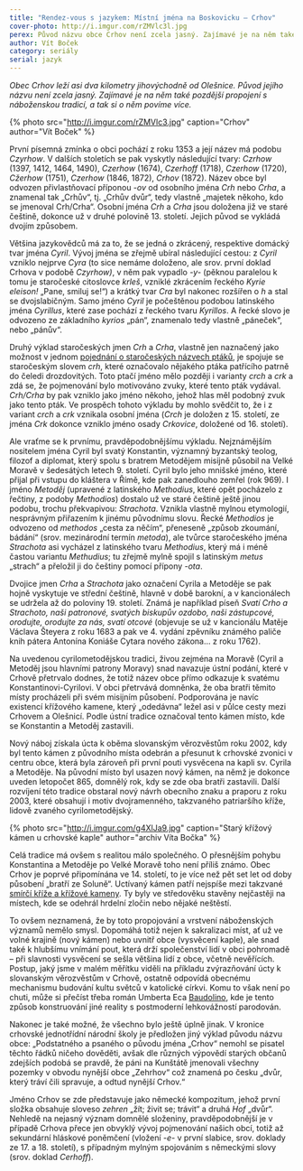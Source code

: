 ```yaml
---
title: "Rendez-vous s jazykem: Místní jména na Boskovicku – Crhov"
cover-photo: http://i.imgur.com/rZMVlc3l.jpg
perex: Původ názvu obce Crhov není zcela jasný. Zajímavé je na něm také pozdější propojení s náboženskou tradicí.
author: Vít Boček
category: seriály
serial: jazyk
---
```


*Obec Crhov leží asi dva kilometry jihovýchodně od Olešnice. Původ jejího názvu není zcela jasný. Zajímavé je na něm také pozdější propojení s náboženskou tradicí, a tak si o něm povíme více.*

{% photo src="http://i.imgur.com/rZMVlc3.jpg" caption="Crhov" author="Vít Boček" %}

První písemná zmínka o obci pochází z roku 1353 a její název má podobu *Czyrhow*. V dalších stoletích se pak vyskytly následující tvary: *Czrhow* (1397, 1412, 1464, 1490), *Czerhow* (1674), *Czerhoff* (1718), *Czerhow* (1720), *Cžerhow* (1751), *Czerhow* (1846, 1872), *Crhov* (1872). Název obce byl odvozen přivlastňovací příponou *-ov* od osobního jména *Crh* nebo *Crha*, a znamenal tak „Crhův“, tj. „Crhův dvůr“, tedy vlastně „majetek někoho, kdo se jmenoval Crh/Crha“. Osobní jména *Crh* a *Crha* jsou doložena již ve staré češtině, dokonce už v druhé polovině 13. století. Jejich původ se vykládá dvojím způsobem.

Většina jazykovědců má za to, že se jedná o zkrácený, respektive domácký tvar jména *Cyril*. Vývoj jména se zřejmě ubíral následující cestou: z *Cyril* vzniklo nejprve *Cyra* (to sice nemáme doloženo, ale srov. první doklad Crhova v podobě *Czyrhow)*, v něm pak vypadlo *-y-* (pěknou paralelou k tomu je staročeské citoslovce *krleš*, vzniklé zkrácením řeckého *Kyrie eleison!* „Pane, smiluj se!“) a krátký tvar *Cra* byl nakonec rozšířen o *h* a stal se dvojslabičným. Samo jméno *Cyril* je počeštěnou podobou latinského jména *Cyrillus*, které zase pochází z řeckého tvaru *Kyrillos*. A řecké slovo je odvozeno ze základního *kyrios* „pán“, znamenalo tedy vlastně „páneček“, nebo „pánův“.

Druhý výklad staročeských jmen *Crh* a *Crha*, vlastně jen naznačený jako možnost v jednom [pojednání o staročeských názvech ptáků](http://nase-rec.ujc.cas.cz/archiv.php?art=3944), je spojuje se staročeským slovem *crh*, které označovalo nějakého ptáka patřícího patrně do čeledi drozdovitých. Toto ptačí jméno mělo později i varianty *crch* a *crk* a zdá se, že pojmenování bylo motivováno zvuky, které tento pták vydával. *Crh/Crha* by pak vzniklo jako jméno někoho, jehož hlas měl podobný zvuk jako tento pták. Ve prospěch tohoto výkladu by mohlo svědčit to, že i z variant *crch* a *crk* vznikala osobní jména (*Crch* je doložen z 15. století, ze jména *Crk* dokonce vzniklo jméno osady *Crkovice*, doložené od 16. století).

Ale vraťme se k prvnímu, pravděpodobnějšímu výkladu. Nejznámějším nositelem jména Cyril byl svatý Konstantin, významný byzantský teolog, filozof a diplomat, který spolu s bratrem Metodějem misijně působil na Velké Moravě v šedesátých letech 9. století. Cyril bylo jeho mnišské jméno, které přijal při vstupu do kláštera v Římě, kde pak zanedlouho zemřel (rok 969). I jméno *Metoděj* (upravené z latinského *Methodius*, které opět pocházelo z řečtiny, z podoby *Methodios*) dostalo už ve staré češtině ještě jinou podobu, trochu překvapivou: *Strachota*. Vznikla vlastně mylnou etymologií, nesprávným přiřazením k jinému původnímu slovu. Řecké *Methodios* je odvozeno od *methodos* „cesta za něčím“, přeneseně „způsob zkoumání, bádání“ (srov. mezinárodní termín *metoda*), ale tvůrce staročeského jména *Strachota* asi vycházel z latinského tvaru *Methodius*, který má i méně častou variantu *Methudius*; tu zřejmě mylně spojil s latinským *metus* „strach“ a přeložil ji do češtiny pomocí přípony *-ota*. 

Dvojice jmen *Crha* a *Strachota* jako označení Cyrila a Metoděje se pak hojně vyskytuje ve střední češtině, hlavně v době barokní, a v kancionálech se udržela až do poloviny 19. století. Známá je například píseň *Svatí Crho a Strachoto, naši patronové, svatých biskupův ozdobo, naši zástupcové, orodujte, orodujte za nás, svatí otcové* (objevuje se už v kancionálu Matěje Václava Šteyera z roku 1683 a pak ve 4. vydání zpěvníku známého paliče knih pátera Antonína Koniáše Cytara nového zákona… z roku 1762).

Na uvedenou cyrilometodějskou tradici, živou zejména na Moravě (Cyril a Metoděj jsou hlavními patrony Moravy) snad navazuje ústní podání, které v Crhově přetrvalo dodnes, že totiž název obce přímo odkazuje k svatému Konstantinovi-Cyrilovi. V obci přetrvává domněnka, že oba bratři těmito místy procházeli při svém misijním působení. Podporována je navíc existencí křížového kamene, který „odedávna“ ležel asi v půlce cesty mezi Crhovem a Olešnicí. Podle ústní tradice označoval tento kámen místo, kde se Konstantin a Metoděj zastavili.

Nový náboj získala úcta k oběma slovanským věrozvěstům roku 2002, kdy byl tento kámen z původního místa odebrán a přesunut k crhovské zvonici v centru obce, která byla zároveň při první pouti vysvěcena na kapli sv. Cyrila a Metoděje. Na původní místo byl usazen nový kámen, na němž je dokonce uveden letopočet 865, domnělý rok, kdy se zde oba bratři zastavili. Další rozvíjení této tradice obstaral nový návrh obecního znaku a praporu z roku 2003, které obsahují i motiv dvojramenného, takzvaného patriaršího kříže, lidově zvaného cyrilometodějský.

{% photo src="http://i.imgur.com/g4XlJa9.jpg" caption="Starý křížový kámen u crhovské kaple" author="archiv Víta Bočka" %}

Celá tradice má ovšem s realitou málo společného. O přesnějším pohybu Konstantina a Metoděje po Velké Moravě toho není příliš známo. Obec Crhov je poprvé připomínána ve 14. století, to je více než pět set let od doby působení „bratří ze Soluně“. Uctívaný kámen patří nejspíše mezi takzvané [smírčí kříže a křížové kameny](http://www.smircikrize.cz/). Ty byly ve středověku stavěny nejčastěji na místech, kde se odehrál hrdelní zločin nebo nějaké neštěstí.

To ovšem neznamená, že by toto propojování a vrstvení náboženských významů nemělo smysl. Dopomáhá totiž nejen k sakralizaci míst, ať už ve volné krajině (nový kámen) nebo uvnitř obce (vysvěcení kaple), ale snad také k hlubšímu vnímání pout, která drží společenství lidí v obci pohromadě – při slavnosti vysvěcení se sešla většina lidí z obce, včetně nevěřících. Postup, jaký jsme v malém měřítku viděli na příkladu zvýrazňování úcty k slovanským věrozvěstům v Crhově, ostatně odpovídá obecnému mechanismu budování kultu světců v katolické církvi. Komu to však není po chuti, může si přečíst třeba román Umberta Eca [Baudolino](https://cs.wikipedia.org/wiki/Baudolino), kde je tento způsob konstruování jiné reality s postmoderní lehkovážností parodován.

Nakonec je také možné, že všechno bylo ještě úplně jinak. V kronice crhovské jednotřídní národní školy je předložen jiný výklad původu názvu obce: „Podstatného a psaného o původu jména „Crhov“ nemohl se pisatel těchto řádků ničeho dověděti, avšak dle různých výpovědí starých občanů zdejších podobá se pravdě, že páni na Kunštátě jmenovali všechny pozemky v obvodu nynější obce „Zehrhov“ což znamená po česku „dvůr, který tráví čili spravuje, a odtud nynější Crhov.“

Jméno Crhov se zde představuje jako německé kompozitum, jehož první složka obsahuje sloveso *zehren* „žít; živit se; trávit“ a druhá *Hof* „dvůr“. Nehledě na nejasný význam domnělé složeniny, pravděpodobnější je v případě Crhova přece jen obvyklý vývoj pojmenování našich obcí, totiž až sekundární hláskové poněmčení (vložení *-e-* v první slabice, srov. doklady ze 17. a 18. století), s případným mylným spojováním s německými slovy (srov. doklad *Cerhoff*).
